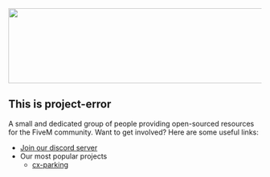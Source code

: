 <div align="center">
    <img width="600" height="150" src="https://i.ibb.co/wsRGhdK/project-codex.jpg">
</div>

## This is project-error

A small and dedicated group of people providing open-sourced resources for the FiveM community.  Want to get involved? Here are some useful links:

* [Join our discord server](https://discord.gg/y8AjKeAUYX)
* Our most popular projects
  * [cx-parking](https://github.com/project-codex/cx-parking)